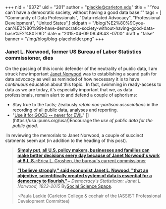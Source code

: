 +++
nid = "6372"
uid = "201"
author = "plackie@carleton.edu"
title = "“You can’t have a democratic society, without having a good data base.”"
tags = [ "Community of Data Professionals", "Data-related Advocacy", "Professional Development", "United States",]
oldpath = "/blog/%E2%80%9Cyou-can%E2%80%99t-have-democratic-society-without-having-good-data-base%E2%80%9D"
date = "2015-04-09 09:49:43 -0700"
draft = "false"
banner = "/img/blog/blog-placeholder.png"
+++
### Janet L. Norwood, former US Bureau of Labor Statistics commissioner, dies

On the passing of this iconic defender of the neutrality of public data,
I am struck how important [Janet
Norwood](http://beta.bls.gov/labs/blogs/2015/03/31/statement-by-bls-commissioner-erica-l-groshen-on-the-passing-of-former-commissioner-janet-norwood/)
was to establishing a sound path for data advocacy as well as reminded
of how necessary it is to have *continuous* education about this topic. 
In fact, swimming in ready-access to data as we are today, it's
especially important that we, as data professionals, remain alert to and
defend a couple of aphorisms:

-   Stay true to the facts; Zealously *retain non-partisan associations*
    in the recording of all public data, analyses and reporting.
-   "[Use it for GOOD -- never for
    EVIL](https://usa.ipums.org/usa/;)" [](https://usa.ipums.org/usa/)Encourage
    the *use of public data for the public good.*

 In reviewing the memorials to Janet Norwood, a couple of succinct
statments seem apt (in addition to the heading of this post).

> **[Simply put, all U.S. policy makers, businesses and families can
> make better decisions every day because of Janet Norwood's work at
> B.L.S.](http://www.nytimes.com/2015/04/01/business/janet-norwood-dies-at-91-led-labor-statistics-bureau.html?_r=0)**[~Erica
> L. Groshen, the bureau's current
> commissioner](http://www.nytimes.com/2015/04/01/business/janet-norwood-dies-at-91-led-labor-statistics-bureau.html?_r=0)
>
> [**"I believe strongly," said economist Janet L. Nowood, "that an
> objective, scientifically created system of data is essential for a
> democracy to
> flourish."**](http://www.socialsciencespace.com/2015/04/janet-l-norwood-democracys-statistician-1923-2015/)~
> *Democracy's Statistician: Janet L. Norwood, 1923-2015* By[Social
> Science Space](http://www.socialsciencespace.com/author/ssseditor/).
>
> ~Paula Lackie (Carleton College & cochair of the IASSIST Professional
> Development Committee)
